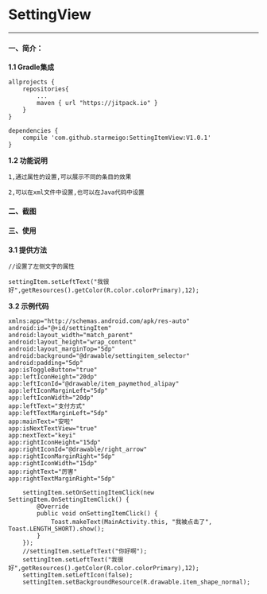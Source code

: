 # SettingView
--------------------------
#### 一、简介：
**1.1 Gradle集成**
  
	allprojects {
		repositories{ 
			...
			maven { url "https://jitpack.io" }
		}
	}
  
	dependencies {
		compile 'com.github.starmeigo:SettingItemView:V1.0.1'
	}
**1.2 功能说明**

    1,通过属性的设置,可以展示不同的条目的效果
    
    2,可以在xml文件中设置,也可以在Java代码中设置
 
#### 二、截图
    
 
#### 三、使用

**3.1 提供方法**

	//设置了左侧文字的属性
	
	settingItem.setLeftText("我很好",getResources().getColor(R.color.colorPrimary),12);
	
**3.2 示例代码**
	
	xmlns:app="http://schemas.android.com/apk/res-auto"
	android:id="@+id/settingItem"
	android:layout_width="match_parent"
	android:layout_height="wrap_content"
	android:layout_marginTop="5dp"
	android:background="@drawable/settingitem_selector"
	android:padding="5dp"
	app:isToggleButton="true"
	app:leftIconHeight="20dp"
	app:leftIconId="@drawable/item_paymethod_alipay"
	app:leftIconMarginLeft="5dp"
	app:leftIconWidth="20dp"
	app:leftText="支付方式"
	app:leftTextMarginLeft="5dp"
	app:mainText="安啦"
	app:isNextTextView="true"
	app:nextText="keyi"
	app:rightIconHeight="15dp"
	app:rightIconId="@drawable/right_arrow"
	app:rightIconMarginRight="5dp"
	app:rightIconWidth="15dp"
	app:rightText="厉害"
	app:rightTextMarginRight="5dp"

        settingItem.setOnSettingItemClick(new SettingItem.OnSettingItemClick() {
            @Override
            public void onSettingItemClick() {
                Toast.makeText(MainActivity.this, "我被点击了", Toast.LENGTH_SHORT).show();
            }
        });
        //settingItem.setLeftText("你好啊");
        settingItem.setLeftText("我很好",getResources().getColor(R.color.colorPrimary),12);
        settingItem.setLeftIcon(false);
        settingItem.setBackgroundResource(R.drawable.item_shape_normal);
